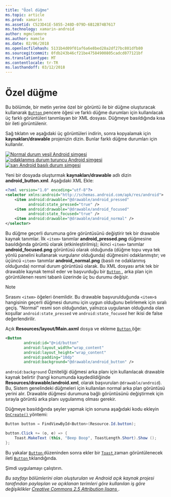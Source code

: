 ```yaml
---
title: "Özel düğme"
ms.topic: article
ms.prod: xamarin
ms.assetid: C523D41E-5855-248D-079D-6B12B74B7617
ms.technology: xamarin-android
author: mgmclemore
ms.author: mamcle
ms.date: 02/06/2018
ms.openlocfilehash: 5131b4d09f01af6a6e8bed28a2df27bc801dfb80
ms.sourcegitcommit: 0fdb243b46cf21be47584900805cadcd077121bf
ms.translationtype: MT
ms.contentlocale: tr-TR
ms.lasthandoff: 03/12/2018
---
```

# <a name="custom-button"></a>Özel düğme

Bu bölümde, bir metin yerine özel bir görüntü ile bir düğme oluşturacak kullanarak [ `Button` ](https://developer.xamarin.com/api/type/Android.Widget.Button/) pencere öğesi ve farklı düğme durumları için kullanılacak üç farklı görüntüleri tanımlayan bir XML dosyası. Düğmeye basıldığında kısa bir ileti görüntülenir.

Sağ tıklatın ve aşağıdaki üç görüntüleri indirin, sonra kopyalamak için **kaynakları/drawable** projenizin dizin. Bunlar farklı düğme durumları için kullanılır.

 [![Normal durum yeşil Android simgesi](custom-button-images/android-normal.png)](custom-button-images/android-normal.png#lightbox) [ ![odaklanmış durum turuncu Android simgesi](custom-button-images/android-focused.png)](custom-button-images/android-focused.png#lightbox) [ ![sarı Android basılı durum simgesi](custom-button-images/android-pressed.png)](custom-button-images/android-pressed.png#lightbox)

Yeni bir dosyada oluşturmak **kaynakları/drawable** adlı dizin **android_button.xml**. Aşağıdaki XML Ekle:

```xml
<?xml version="1.0" encoding="utf-8"?>
<selector xmlns:android="http://schemas.android.com/apk/res/android">
    <item android:drawable="@drawable/android_pressed"
          android:state_pressed="true" />
    <item android:drawable="@drawable/android_focused"
          android:state_focused="true" />
    <item android:drawable="@drawable/android_normal" />
</selector>
```

Bu düğme geçerli durumuna göre görüntüsünü değiştirir tek bir drawable kaynak tanımlar. İlk `<item>` tanımlar **android_pressed.png** düğmesine basıldığında görüntü olarak (etkinleştirilmiş); ikinci `<item>` tanımlar **android_focused.png** görüntüsü olarak olduğunda (düğme topu veya tek yönlü panelini kullanarak vurgulanır olduğunda) düğmesini odaklanmıştır; ve üçüncü `<item>` tanımlar **android_normal.png** (basılı ne odaklanmış olduğunda) normal durum görüntüsü olarak. Bu XML dosyası artık tek bir drawable kaynak temsil eder ve başvurduğu bir [ `Button` ](https://developer.xamarin.com/api/type/Android.Widget.Button/) , arka plan için görüntülenen resmi tabanlı üzerinde üç bu durumu değişir.


> [!NOTE]
> Sırasını `<item>` öğeleri önemlidir. Bu drawable başvurulduğunda `<item>`s hangisinin geçerli düğmesi durumu için uygun olduğunu belirlemek için sıralı geçiş.
> "Normal" resmi son olduğundan, yalnızca uygulanan olduğunda olan koşullar `android:state_pressed` ve `android:state_focused` her ikisi de false değerlendirilir.

Açık **Resources/layout/Main.axml** dosya ve ekleme [ `Button` ](https://developer.xamarin.com/api/type/Android.Widget.Button/) öğe:

```xml
<Button
        android:id="@+id/button"
        android:layout_width="wrap_content"
        android:layout_height="wrap_content"
        android:padding="10dp"
        android:background="@drawable/android_button" />
```

`android:background` Özniteliği düğmesi arka planı için kullanılacak drawable kaynak belirtir (hangi konumunda kaydedildiğinde **Resources/drawable/android.xml**, olarak başvurulan `@drawable/android`). Bu, Sistem genelindeki düğmeleri için kullanılan normal arka plan görüntüsü yerini alır. Drawable düğmesi durumuna bağlı görüntüsünü değiştirmek için sırayla görüntü arka planı uygulanmış olması gerekir.

Düğmeye basıldığında şeyler yapmak için sonuna aşağıdaki kodu ekleyin [ `OnCreate()` ](https://developer.xamarin.com/api/member/Android.App.Activity.OnCreate/p/Android.OS.Bundle/Android.OS.PersistableBundle/) yöntemi:

```csharp
Button button = FindViewById<Button>(Resource.Id.button);

button.Click += (o, e) => {
    Toast.MakeText (this, "Beep Boop", ToastLength.Short).Show ();
};
```

Bu yakalar [ `Button` ](https://developer.xamarin.com/api/type/Android.Widget.Button/) düzeninden sonra ekler bir [ `Toast` ](https://developer.xamarin.com/api/type/Android.Widget.Toast/) zaman görüntülenecek ileti [ `Button` ](https://developer.xamarin.com/api/type/Android.Widget.Button/) tıklandığında.

Şimdi uygulamayı çalıştırın.


*Bu sayfayı bölümlerini olan oluşturulan ve Android açık kaynak projesi tarafından paylaşılan ve açıklanan terimleri göre kullanılan iş göre değişiklikler*
[*Creative Commons 2.5 Attribution lisans* ](http://creativecommons.org/licenses/by/2.5/).
